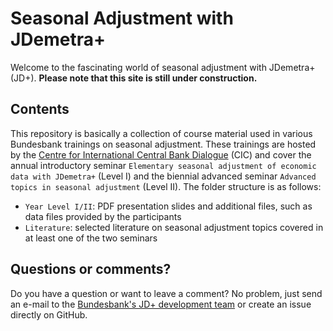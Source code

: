# Seasonal Adjustment with JDemetra+
Welcome to the fascinating world of seasonal adjustment with JDemetra+ (JD+). **Please note that this site is still under construction.**

## Contents
This repository is basically a collection of course material used in various Bundesbank trainings on seasonal adjustment. These trainings are hosted by the [Centre for International Central Bank Dialogue](https://www.bundesbank.de/en/bundesbank/international-central-bank-dialogue) (CIC) and cover the annual introductory seminar `Elementary seasonal adjustment of economic data with JDemetra+` (Level I) and the biennial advanced seminar `Advanced topics in seasonal adjustment` (Level II). The folder structure is as follows:

- `Year Level I/II`: PDF presentation slides and additional files, such as data files provided by the participants
- `Literature`: selected literature on seasonal adjustment topics covered in at least one of the two seminars

## Questions or comments?
Do you have a question or want to leave a comment? No problem, just send an e-mail to the [Bundesbank's JD+ development team](jdemetra@bundesbank.de) or create an issue directly on GitHub.
